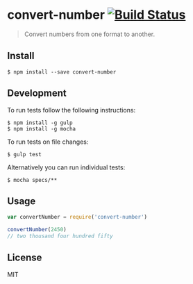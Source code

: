 # convert-number [![Build Status](https://travis-ci.org/eternal44/convert-number.svg?branch=master)](https://travis-ci.org/eternal44/convert-number)


> Convert numbers from one format to another.

## Install

```
$ npm install --save convert-number
```

## Development
To run tests follow the following instructions:

```
$ npm install -g gulp
$ npm install -g mocha
```

To run tests on file changes:
```
$ gulp test
```

Alternatively you can run individual tests:
```
$ mocha specs/**
```

## Usage

```js
var convertNumber = require('convert-number')

convertNumber(2450)
// two thousand four hundred fifty
```
## License
MIT
